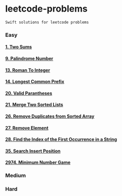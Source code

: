 # leetcode-problems
```
Swift solutions for leetcode problems
```
### Easy

#### [1. Two Sums](https://github.com/n4vneetSin9h/leetcode-problems/blob/main/Easy%20Problems/1.%20Two_Sums.swift)
#### [9. Palindrome Number](https://github.com/n4vneetSin9h/leetcode-problems/blob/main/Easy%20Problems/9.%20Palindrome_Number.swift)
#### [13. Roman To Integer](https://github.com/n4vneetSin9h/leetcode-problems/blob/main/Easy%20Problems/13.%20Roman_To_Integer.swift)
#### [14. Longest Common Prefix](https://github.com/n4vneetSin9h/leetcode-problems/blob/main/Easy%20Problems/14.%20Longest_Common_Prefix.swift)
#### [20. Valid Parantheses](https://github.com/n4vneetSin9h/leetcode-problems/blob/main/Easy%20Problems/20.%20Valid_Parantheses.swift)
#### [21. Merge Two Sorted Lists](https://github.com/n4vneetSin9h/leetcode-problems/blob/main/Easy%20Problems/21.%20Merge_Two_Sorted_Lists.swift)
#### [26. Remove Duplicates from Sorted Array](https://github.com/n4vneetSin9h/leetcode-problems/blob/main/Easy%20Problems/26.%20Remove_Duplicates_from_Sorted_Array.swift)
#### [27. Remove Element](https://github.com/n4vneetSin9h/leetcode-problems-swift/blob/main/Easy%20Problems/27.%20Remove_Element.swift)
#### [28. Find the Index of the First Occurrence in a String](https://github.com/n4vneetSin9h/leetcode-problems-swift/blob/main/Easy%20Problems/28.%20Find_the_Index_of_the_First_Occurrence_in_a_String.swift)
#### [35. Search Insert Position](https://github.com/n4vneetSin9h/leetcode-problems-swift/blob/main/Easy%20Problems/35.%20Search_Insert_Position.swift)
#### [2974. Minimum Number Game](https://github.com/n4vneetSin9h/leetcode-problems/blob/main/Easy%20Problems/2974.%20Minimum_Number_Game.swift)


### Medium

### Hard
